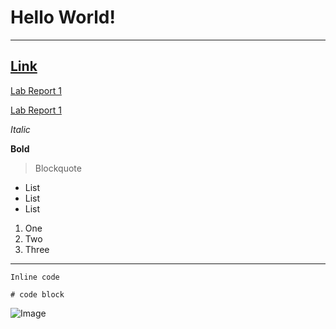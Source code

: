 # Hello World!

---

## [Link](https://thanhnhanlam.github.io/cse15l-lab-reports/newFile.html)

[Lab Report 1](lab-report-1-week-2.html)

[Lab Report 1](https://<your-username>.github.io/<your-lab-reports-repo>/lab-report-1-week-2.html)

*Italic*

__Bold__

> Blockquote

* List
* List
* List

1. One
2. Two
3. Three
***
`Inline code`

```
# code block

```

![Image][1]

[1]:https://commonmark.org/help/images/favicon.png
